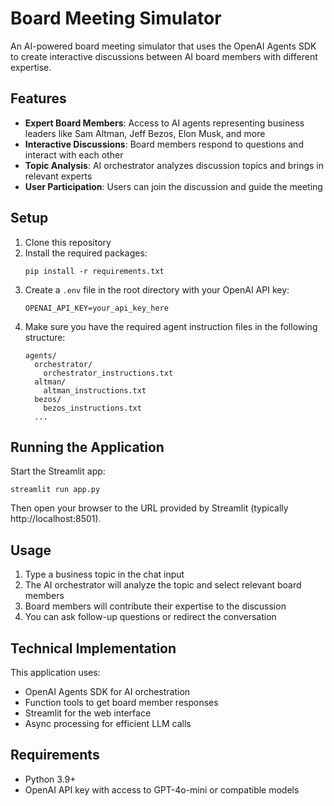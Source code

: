 # Board Meeting Simulator

An AI-powered board meeting simulator that uses the OpenAI Agents SDK to create interactive discussions between AI board members with different expertise.

## Features

- **Expert Board Members**: Access to AI agents representing business leaders like Sam Altman, Jeff Bezos, Elon Musk, and more
- **Interactive Discussions**: Board members respond to questions and interact with each other
- **Topic Analysis**: AI orchestrator analyzes discussion topics and brings in relevant experts
- **User Participation**: Users can join the discussion and guide the meeting

## Setup

1. Clone this repository
2. Install the required packages:
   ```
   pip install -r requirements.txt
   ```
3. Create a `.env` file in the root directory with your OpenAI API key:
   ```
   OPENAI_API_KEY=your_api_key_here
   ```
4. Make sure you have the required agent instruction files in the following structure:
   ```
   agents/
     orchestrator/
       orchestrator_instructions.txt
     altman/
       altman_instructions.txt
     bezos/
       bezos_instructions.txt
     ...
   ```

## Running the Application

Start the Streamlit app:

```
streamlit run app.py
```

Then open your browser to the URL provided by Streamlit (typically http://localhost:8501).

## Usage

1. Type a business topic in the chat input
2. The AI orchestrator will analyze the topic and select relevant board members
3. Board members will contribute their expertise to the discussion
4. You can ask follow-up questions or redirect the conversation

## Technical Implementation

This application uses:
- OpenAI Agents SDK for AI orchestration
- Function tools to get board member responses
- Streamlit for the web interface
- Async processing for efficient LLM calls

## Requirements

- Python 3.9+
- OpenAI API key with access to GPT-4o-mini or compatible models 